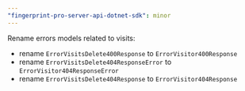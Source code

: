 ```yaml
---
"fingerprint-pro-server-api-dotnet-sdk": minor
---
```


Rename errors models related to visits:
- rename `ErrorVisitsDelete400Response` to `ErrorVisitor400Response`
- rename `ErrorVisitsDelete404ResponseError` to `ErrorVisitor404ResponseError`
- rename `ErrorVisitsDelete404Response` to `ErrorVisitor404Response`
